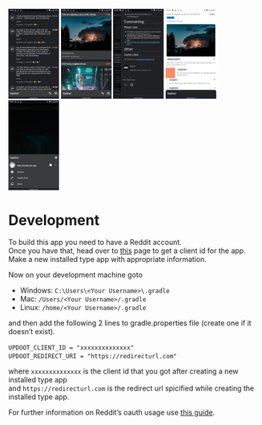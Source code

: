 <img src="media/1.png" width="20%"> <img src="media/2.png" width="20%"> <img src="media/3.png" width="20%"> <img src="media/4.png" width="20%"> <img src="media/5.png" width="20%">
# Development
To build this app you need to have a Reddit account.  
Once you have that, head over to [this](https://www.reddit.com/prefs/apps) page to get a client id for the app.  
Make a new installed type app with appropriate information.  

Now on your development machine goto 
- Windows: `C:\Users\<Your Username>\.gradle`
- Mac: `/Users/<Your Username>/.gradle`
- Linux: `/home/<Your Username>/.gradle`  
  
and then add the following 2 lines to gradle.properties file (create one if it doesn’t exist).  

`UPDOOT_CLIENT_ID = "xxxxxxxxxxxxxx"`  
`UPDOOT_REDIRECT_URI = "https://redirecturl.com"`

where `xxxxxxxxxxxxxx` is the client id that you got after creating a new installed type app  
and `https://redirecturl.com` is the redirect url spicified while creating the installed type app.    

For further information on Reddit’s oauth usage use [this guide](https://github.com/reddit-archive/reddit/wiki/oauth2).
